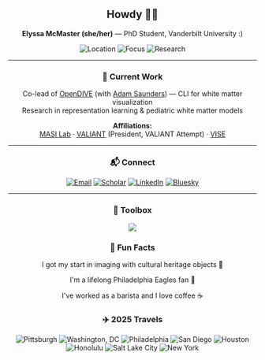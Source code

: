 <div align="center">

## Howdy 🤠👋  
**Elyssa McMaster (she/her)** — PhD Student, Vanderbilt University :)

![Location](https://img.shields.io/badge/Nashville,%20TN-6a8d73?style=flat&logo=map-pin&logoColor=ffffff)
![Focus](https://img.shields.io/badge/White%20Matter%20Models-cfa5b0?style=flat&logo=brain&logoColor=ffffff)
![Research](https://img.shields.io/badge/Representation%20Learning-6a8d73?style=flat)

---

### 🔬 Current Work
Co-lead of [OpenDIVE](https://github.com/MASILab/open_dive) (with [Adam Saunders](https://github.com/saundersresearch)) — CLI for white matter visualization  
Research in representation learning & pediatric white matter models  

**Affiliations:**  
[MASI Lab](https://my.vanderbilt.edu/masi/) · [VALIANT](https://www.vanderbilt.edu/valiant/) (President, VALIANT Attempt) · [VISE](https://www.vanderbilt.edu/vise/)

---

### 📬 Connect
[![Email](https://img.shields.io/badge/Email-elyssa.m.mcmaster@vanderbilt.edu-cfa5b0?style=flat&logo=gmail&logoColor=ffffff)](mailto:elyssa.m.mcmaster@vanderbilt.edu)
[![Scholar](https://img.shields.io/badge/Scholar-Profile-6a8d73?style=flat&logo=googlescholar&logoColor=ffffff)](https://scholar.google.com/citations?user=clsolRwAAAAJ&hl=en)
[![LinkedIn](https://img.shields.io/badge/LinkedIn-Profile-cfa5b0?style=flat&logo=linkedin&logoColor=ffffff)](https://www.linkedin.com/in/elyssa-mcmaster-959696206/)
[![Bluesky](https://img.shields.io/badge/Bluesky-elyssamcmaster.bsky.social-6a8d73?style=flat&logo=bluesky&logoColor=ffffff)](https://bsky.app/profile/elyssamcmaster.bsky.social)

---

### 🧰 Toolbox
<img src="https://skillicons.dev/icons?i=python,pytorch,git,github,docker,linux,vscode,md&theme=light&perline=8" />

### 🤪 Fun Facts
I got my start in imaging with cultural heritage objects 🎨

I'm a lifelong Philadelphia Eagles fan 🦅

I've worked as a barista and I love coffee ☕️

### ✈️ 2025 Travels
![Pittsburgh](https://img.shields.io/badge/Pittsburgh%20%F0%9F%9A%8B-white?style=flat&labelColor=6a8d73)
![Washington, DC](https://img.shields.io/badge/Washington%2C%20DC%20%F0%9F%8F%9B%EF%B8%8F-white?style=flat&labelColor=cfa5b0)
![Philadelphia](https://img.shields.io/badge/Philadelphia%20%F0%9F%A6%85-white?style=flat&labelColor=6a8d73)
![San Diego](https://img.shields.io/badge/San%20Diego%20%F0%9F%8C%8A-white?style=flat&labelColor=cfa5b0)
![Houston](https://img.shields.io/badge/Houston%20%F0%9F%9A%80-white?style=flat&labelColor=6a8d73)
![Honolulu](https://img.shields.io/badge/Honolulu%20%F0%9F%8F%96%EF%B8%8F-white?style=flat&labelColor=cfa5b0)
![Salt Lake City](https://img.shields.io/badge/Salt%20Lake%20City%20%F0%9F%8F%94%EF%B8%8F-white?style=flat&labelColor=6a8d73)
![New York](https://img.shields.io/badge/New%20York%20%F0%9F%97%BD%EF%B8%8F-white?style=flat&labelColor=cfa5b0)

</div>


<!--
**ElyssaMcMaster/ElyssaMcMaster** is a ✨ _special_ ✨ repository because its `README.md` (this file) appears on your GitHub profile.
!!!
Here are some ideas to get you started:

- 🔭 I’m currently working on ...
- 🌱 I’m currently learning ...
- 👯 I’m looking to collaborate on ...
- 🤔 I’m looking for help with ...
- 💬 Ask me about ...
- 📫 How to reach me: ...
- 😄 Pronouns: ...
- ⚡ Fun fact: ...
-->

